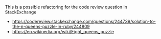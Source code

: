 This is a possible refactoring for the code review question in StackExchange

* https://codereview.stackexchange.com/questions/244739/solution-to-the-n-queens-puzzle-in-ruby/244809
* https://en.wikipedia.org/wiki/Eight_queens_puzzle